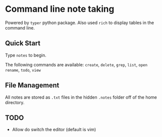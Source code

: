# Command line note taking

Powered by `typer` python package. Also used `rich` to display tables in the command line. 

## Quick Start

Type `notes` to begin.

The following commands are available: `create`, `delete`, `grep`, `list`, `open` `rename`, `todo`, `view`

## File Management

All notes are stored as `.txt` files in the hidden `.notes` folder off of the home directory.


## TODO
- Allow do switch the editor (default is vim)
